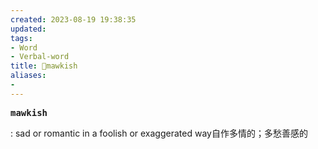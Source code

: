 ```yaml
---
created: 2023-08-19 19:38:35
updated: 
tags: 
- Word
- Verbal-word
title: 🚩mawkish
aliases:
- 
---
```


<pre><strong>mawkish</strong></pre>
: sad or romantic in a foolish or exaggerated way自作多情的；多愁善感的